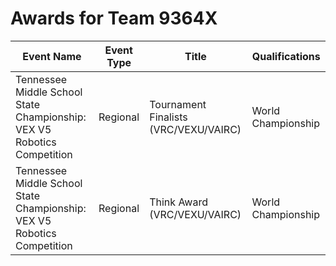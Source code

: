 # Awards for Team 9364X

| Event Name | Event Type | Title | Qualifications |
|------------|------------|-------|----------------|
| Tennessee Middle School State Championship: VEX V5 Robotics Competition | Regional | Tournament Finalists (VRC/VEXU/VAIRC) | World Championship |
| Tennessee Middle School State Championship: VEX V5 Robotics Competition | Regional | Think Award (VRC/VEXU/VAIRC) | World Championship |
